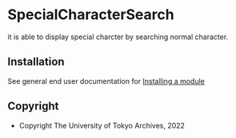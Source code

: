 # SpecialCharacterSearch

it is able to display special charcter by searching normal character. 

<!-- Require to install CSVImport module -->

## Installation

See general end user documentation for [Installing a module](http://dev.omeka.org/docs/s/user-manual/modules/#installing-modules)

## Copyright

- Copyright The University of Tokyo Archives, 2022